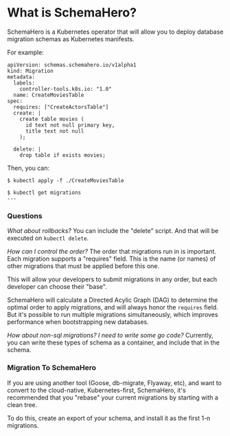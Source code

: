 # What is SchemaHero?

SchemaHero is a Kubernetes operator that will allow you to deploy database migration schemas as Kubernetes manifests.

For example:

```
apiVersion: schemas.schemahero.io/v1alpha1
kind: Migration
metadata:
  labels:
    controller-tools.k8s.io: "1.0"
  name: CreateMoviesTable
spec:
  requires: ["CreateActorsTable"]
  create: |
    create table movies (
      id text not null primary key,
      title text not null
    );

  delete: |
    drop table if exists movies;

```

Then, you can:

```shell
$ kubectl apply -f ./CreateMoviesTable

$ kubectl get migrations
---
```

### Questions

*What about rollbacks?*
You can include the "delete" script. And that will be executed on `kubectl delete`.

*How can I control the order?*
The order that migrations run in is important. Each migration supports a "requires" field. This is the name (or names) of other migrations that must be applied before this one.

This will allow your developers to submit migrations in any order, but each developer can choose their "base".

SchemaHero will calculate a Directed Acylic Graph (DAG) to determine the optimal order to apply migrations, and will always honor the `requires` field. But it's possible to run multiple migrations simultaneously, which improves performance when bootstrapping new databases.

*How about non-sql migrations? I need to write some go code?*
Currently, you can write these types of schema as a container, and include that in the schema.


### Migration To SchemaHero

If you are using another tool (Goose, db-migrate, Flyaway, etc), and want to convert to the cloud-native, Kubernetes-first, SchemaHero, it's recommended that you "rebase" your current migrations by starting with a clean tree.

To do this, create an export of your schema, and install it as the first 1-n migrations.
